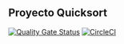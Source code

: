 ## Proyecto Quicksort
[![Quality Gate Status](https://sonarcloud.io/api/project_badges/measure?project=dcastellnieves_testing&metric=alert_status)](https://sonarcloud.io/summary/new_code?id=dcastellnieves_testing)
[![CircleCI](https://circleci.com/gh/dagoull/Quicksort/tree/master.svg?style=shield)](https://circleci.com/gh/dagoull/Quicksort/tree/master)
